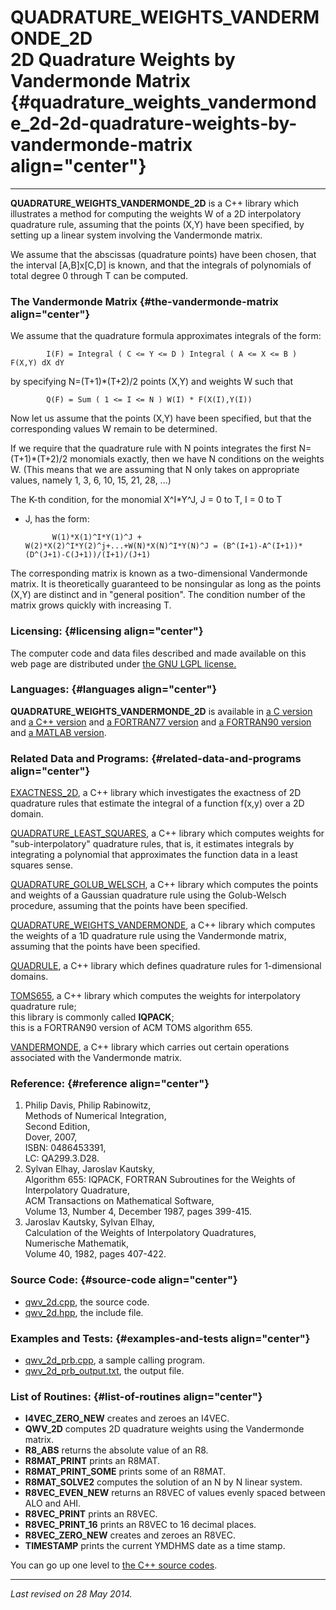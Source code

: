 QUADRATURE\_WEIGHTS\_VANDERMONDE\_2D\
2D Quadrature Weights by Vandermonde Matrix {#quadrature_weights_vandermonde_2d-2d-quadrature-weights-by-vandermonde-matrix align="center"}
===========================================

------------------------------------------------------------------------

**QUADRATURE\_WEIGHTS\_VANDERMONDE\_2D** is a C++ library which
illustrates a method for computing the weights W of a 2D interpolatory
quadrature rule, assuming that the points (X,Y) have been specified, by
setting up a linear system involving the Vandermonde matrix.

We assume that the abscissas (quadrature points) have been chosen, that
the interval \[A,B\]x\[C,D\] is known, and that the integrals of
polynomials of total degree 0 through T can be computed.

### The Vandermonde Matrix {#the-vandermonde-matrix align="center"}

We assume that the quadrature formula approximates integrals of the
form:

            I(F) = Integral ( C <= Y <= D ) Integral ( A <= X <= B ) F(X,Y) dX dY
          

by specifying N=(T+1)\*(T+2)/2 points (X,Y) and weights W such that

            Q(F) = Sum ( 1 <= I <= N ) W(I) * F(X(I),Y(I))
          

Now let us assume that the points (X,Y) have been specified, but that
the corresponding values W remain to be determined.

If we require that the quadrature rule with N points integrates the
first N=(T+1)\*(T+2)/2 monomials exactly, then we have N conditions on
the weights W. (This means that we are assuming that N only takes on
appropriate values, namely 1, 3, 6, 10, 15, 21, 28, ...)

The K-th condition, for the monomial X\^I\*Y\^J, J = 0 to T, I = 0 to T
- J, has the form:

            W(1)*X(1)^I*Y(1)^J + W(2)*X(2)^I*Y(2)^j+...+W(N)*X(N)^I*Y(N)^J = (B^(I+1)-A^(I+1))*(D^(J+1)-C(J+1))/(I+1)/(J+1)
          

The corresponding matrix is known as a two-dimensional Vandermonde
matrix. It is theoretically guaranteed to be nonsingular as long as the
points (X,Y) are distinct and in "general position". The condition
number of the matrix grows quickly with increasing T.

### Licensing: {#licensing align="center"}

The computer code and data files described and made available on this
web page are distributed under [the GNU LGPL
license.](../../txt/gnu_lgpl.txt)

### Languages: {#languages align="center"}

**QUADRATURE\_WEIGHTS\_VANDERMONDE\_2D** is available in [a C
version](../../c_src/quadrature_weights_vandermonde_2d/quadrature_weights_vandermonde_2d.html)
and [a C++
version](../../cpp_src/quadrature_weights_vandermonde_2d/quadrature_weights_vandermonde_2d.html)
and [a FORTRAN77
version](../../f77_src/quadrature_weights_vandermonde_2d/quadrature_weights_vandermonde_2d.html)
and [a FORTRAN90
version](../../f_src/quadrature_weights_vandermonde_2d/quadrature_weights_vandermonde_2d.html)
and [a MATLAB
version](../../m_src/quadrature_weights_vandermonde_2d/quadrature_weights_vandermonde_2d.html).

### Related Data and Programs: {#related-data-and-programs align="center"}

[EXACTNESS\_2D](../../cpp_src/exactness_2d/exactness_2d.html), a C++
library which investigates the exactness of 2D quadrature rules that
estimate the integral of a function f(x,y) over a 2D domain.

[QUADRATURE\_LEAST\_SQUARES](../../cpp_src/quadrature_least_squares/quadrature_least_squares.html),
a C++ library which computes weights for "sub-interpolatory" quadrature
rules, that is, it estimates integrals by integrating a polynomial that
approximates the function data in a least squares sense.

[QUADRATURE\_GOLUB\_WELSCH](../../cpp_src/quadrature_golub_welsch/quadrature_golub_welsch.html),
a C++ library which computes the points and weights of a Gaussian
quadrature rule using the Golub-Welsch procedure, assuming that the
points have been specified.

[QUADRATURE\_WEIGHTS\_VANDERMONDE](../../cpp_src/quadrature_weights_vandermonde/quadrature_weights_vandermonde.html),
a C++ library which computes the weights of a 1D quadrature rule using
the Vandermonde matrix, assuming that the points have been specified.

[QUADRULE](../../cpp_src/quadrule/quadrule.html), a C++ library which
defines quadrature rules for 1-dimensional domains.

[TOMS655](../../cpp_src/toms655/toms655.html), a C++ library which
computes the weights for interpolatory quadrature rule;\
this library is commonly called **IQPACK**;\
this is a FORTRAN90 version of ACM TOMS algorithm 655.

[VANDERMONDE](../../cpp_src/vandermonde/vandermonde.html), a C++ library
which carries out certain operations associated with the Vandermonde
matrix.

### Reference: {#reference align="center"}

1.  Philip Davis, Philip Rabinowitz,\
    Methods of Numerical Integration,\
    Second Edition,\
    Dover, 2007,\
    ISBN: 0486453391,\
    LC: QA299.3.D28.
2.  Sylvan Elhay, Jaroslav Kautsky,\
    Algorithm 655: IQPACK, FORTRAN Subroutines for the Weights of
    Interpolatory Quadrature,\
    ACM Transactions on Mathematical Software,\
    Volume 13, Number 4, December 1987, pages 399-415.
3.  Jaroslav Kautsky, Sylvan Elhay,\
    Calculation of the Weights of Interpolatory Quadratures,\
    Numerische Mathematik,\
    Volume 40, 1982, pages 407-422.

### Source Code: {#source-code align="center"}

-   [qwv\_2d.cpp](qwv_2d.cpp), the source code.
-   [qwv\_2d.hpp](qwv_2d.hpp), the include file.

### Examples and Tests: {#examples-and-tests align="center"}

-   [qwv\_2d\_prb.cpp](qwv_2d_prb.cpp), a sample calling program.
-   [qwv\_2d\_prb\_output.txt](qwv_2d_prb_output.txt), the output file.

### List of Routines: {#list-of-routines align="center"}

-   **I4VEC\_ZERO\_NEW** creates and zeroes an I4VEC.
-   **QWV\_2D** computes 2D quadrature weights using the Vandermonde
    matrix.
-   **R8\_ABS** returns the absolute value of an R8.
-   **R8MAT\_PRINT** prints an R8MAT.
-   **R8MAT\_PRINT\_SOME** prints some of an R8MAT.
-   **R8MAT\_SOLVE2** computes the solution of an N by N linear system.
-   **R8VEC\_EVEN\_NEW** returns an R8VEC of values evenly spaced
    between ALO and AHI.
-   **R8VEC\_PRINT** prints an R8VEC.
-   **R8VEC\_PRINT\_16** prints an R8VEC to 16 decimal places.
-   **R8VEC\_ZERO\_NEW** creates and zeroes an R8VEC.
-   **TIMESTAMP** prints the current YMDHMS date as a time stamp.

You can go up one level to [the C++ source codes](../cpp_src.html).

------------------------------------------------------------------------

*Last revised on 28 May 2014.*
